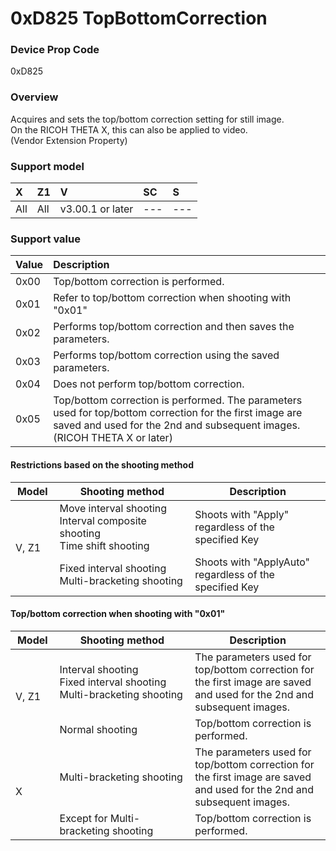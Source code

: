# 0xD825 TopBottomCorrection

### Device Prop Code

0xD825

### Overview

Acquires and sets the top/bottom correction setting for still image.  
On the RICOH THETA X, this can also be applied to video.  
(Vendor Extension Property)

### Support model

| X | Z1 | V | SC | S |
|:--|:--|:--|:--|:--|
| All | All | v3.00.1 or later | --- | --- |

### Support value

| Value | Description |
|:--|:--|
| 0x00 | Top/bottom correction is performed. |
| 0x01 | Refer to top/bottom correction when shooting with "0x01" |
| 0x02 | Performs top/bottom correction and then saves the parameters. |
| 0x03 | Performs top/bottom correction using the saved parameters. |
| 0x04 | Does not perform top/bottom correction. |
| 0x05 | Top/bottom correction is performed. The parameters used for top/bottom correction for the first image are saved and used for the 2nd and subsequent images. (RICOH THETA X or later) |

#### Restrictions based on the shooting method

<table>
    <thead>
      <tr>
        <th width="14%">Model</th>
        <th width="43%">Shooting method</th>
        <th width="43%">Description</th>
      </tr>
    </thead>
    <tbody>
      <tr>
        <td rowspan="2">V, Z1</td>
        <td>Move interval shooting<br>Interval composite shooting<br>Time shift shooting</td>
        <td>Shoots with "Apply" regardless of the specified Key</td>
      </tr>
      <tr>
        <td>Fixed interval shooting<br>Multi-bracketing shooting</td>
        <td>Shoots with "ApplyAuto" regardless of the specified Key</td>
      </tr>
    </tbody>
  </table>  

#### Top/bottom correction when shooting with "0x01"
<table>
    <thead>
      <tr>
        <th width="14%">Model</th>
        <th width="43%">Shooting method</th>
        <th width="43%">Description</th>
      </tr>
    </thead>
    <tbody>
    <tr>
        <td rowspan="2">V, Z1</td>
        <td>Interval shooting<br>Fixed interval shooting<br>Multi-bracketing shooting</td>
        <td>The parameters used for top/bottom correction for the first image are saved and used for the 2nd and subsequent images.</td>
      </tr>
      <tr>
        <td>Normal shooting</td>
        <td>Top/bottom correction is performed.</td>
      </tr>
      <tr>
        <td rowspan="2">X</td>
        <td>Multi-bracketing shooting</td>
        <td>The parameters used for top/bottom correction for the first image are saved and used for the 2nd and subsequent images.</td>
      </tr>
      <tr>
        <td>Except for Multi-bracketing shooting</td>
        <td>Top/bottom correction is performed.</td>
      </tr>
    </tbody>
  </table>  

